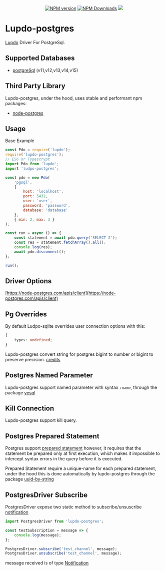 <p align="center">
	<a href="https://www.npmjs.com/package/lupdo-postgres" target="__blank"><img src="https://img.shields.io/npm/v/lupdo-postgres?color=0476bc&label=" alt="NPM version"></a>
	<a href="https://www.npmjs.com/package/lupdo-postgres" target="__blank"><img alt="NPM Downloads" src="https://img.shields.io/npm/dm/lupdo-postgres?color=3890aa&label="></a>
    <a href="https://codecov.io/github/Lupennat/lupdo-postgres" >
        <img src="https://codecov.io/github/Lupennat/lupdo-postgres/branch/main/graph/badge.svg?token=64B998KKDF"/>
    </a>
</p>

# Lupdo-postgres

[Lupdo](https://www.npmjs.com/package/lupdo) Driver For PostgreSql.

## Supported Databases

-   [postgreSql](https://www.postgresql.org/) (v11,v12,v13,v14,v15)

## Third Party Library

Lupdo-postgres, under the hood, uses stable and performant npm packages:

-   [node-postgres](https://node-postgres.com/)

## Usage

Base Example

```js
const Pdo = require('lupdo');
require('lupdo-postgres');
// ES6 or Typescrypt
import Pdo from 'lupdo';
import 'ludpo-postgres';

const pdo = new Pdo(
    'pgsql',
    {
        host: 'localhost',
        port: 5432,
        user: 'user',
        password: 'password',
        database: 'database'
    },
    { min: 2, max: 3 }
);

const run = async () => {
    const statement = await pdo.query('SELECT 2');
    const res = statement.fetchArray().all();
    console.log(res);
    await pdo.disconnect();
};

run();
```

## Driver Options

[https://node-postgres.com/apis/client](https://node-postgres.com/apis/client)

## Pg Overrides

By default Ludpo-sqlite overrides user connection options with this:

```ts
{
    types: undefined;
}
```

Lupdo-postgres convert string for postgres bigint to number or bigint to preserve precision. [credits](https://github.com/brianc/node-pg-types/issues/78#issuecomment-538632724)

## Postgres Named Parameter

Lupdo-postgres support named parameter with syntax `:name`, through the package [yesql](https://github.com/pihvi/yesql)

## Kill Connection

Lupdo-postgres support kill query.

## Postgres Prepared Statement

Postgres support [prepared statement](https://node-postgres.com/features/queries#prepared-statements) however, it requires that the statement be prepared only at first execution, which makes it impossible to intercept syntax errors in the query before it is executed.

Prepared Statement require a unique-name for each prepared statement, under the hood this is done automatically by lupdo-postgres through the package [uuid-by-string](https://github.com/Danakt/uuid-by-string)

## PostgresDriver Subscribe

PostgresDriver expose two static method to subscribe/unsuscribe [notification](https://www.postgresql.org/docs/current/sql-notify.html)

```ts
import PostgresDriver from 'lupdo-postgres';

const testSubscription = message => {
    console.log(message);
};

PostgresDriver.subscribe('test_channel', message);
PostgresDriver.unsubscribe('test_channel', message);
```

message received is of type [Notification](https://node-postgres.com/apis/client#notification)
